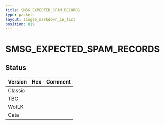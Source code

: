 ```yaml
---
title: SMSG_EXPECTED_SPAM_RECORDS
type: packets
layout: single_markdown_in_list
position: 819
---
```


# SMSG_EXPECTED_SPAM_RECORDS

## Status

Version | Hex | Comment
---------- | ---------- | ---------- 
Classic |  |  
TBC |  |  
WotLK |  |  
Cata |  |  
